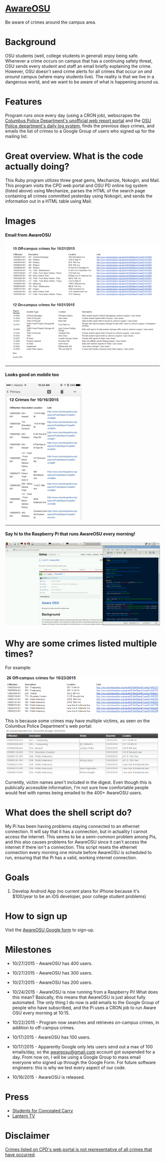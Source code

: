 # [AwareOSU](http://cailinpitt.github.io/AwareOSU/)
Be aware of crimes around the campus area.

# Background
OSU students (well, college students in general) enjoy being safe. Whenever a crime occurs on campus that has a continuing safety threat, OSU sends every student and staff an email briefly explaining the crime. However, OSU doesn't send crime alerts for all crimes that occur *on and around* campus (where many students live). The reality is that we live in a dangerous world, and we want to be aware of what is happening around us.

# Features
Program runs once every day (using a CRON job), webscrapes the [Columbus Police Department's unofficial web report portal](http://www.columbuspolice.org/reports/) and the [OSU Police department's daily log system](http://www.ps.ohio-state.edu/police/daily_log/view.php?date=yesterday), finds the previous days crimes, and emails the list of crimes to a Google Group of users who signed up for the mailing list.

# Great overview. What is the code actually doing?
This Ruby program utilizes three great gems, Mechanize, Nokogiri, and Mail. This program visits the CPD web portal and OSU PD online log system (listed above) using Mechanize, parses the HTML of the search page containing all crimes committed yesterday using Nokogiri, and sends the information out in a HTML table using Mail.

# Images
#### Email from AwareOSU
![Email from AwareOSU](https://raw.githubusercontent.com/CailinPitt/AwareOSU/master/images/fullEmail.PNG)

---

#### Looks good on mobile too
<img src="https://raw.githubusercontent.com/CailinPitt/AwareOSU/master/images/IMG_2862.jpg" alt="Mobile" width="250" height="445"/>

---

#### Say hi to the Raspberry Pi that runs AwareOSU every morning!
![Raspberry Pi](https://raw.githubusercontent.com/CailinPitt/AwareOSU/master/images/pi.png)

# Why are some crimes listed multiple times?
For example:

![Sometimes you may see crimes listed multiple times in a digest](https://raw.githubusercontent.com/CailinPitt/AwareOSU/master/images/repeat.PNG)

This is because some crimes may have multiple victims, as seen on the Columbus Police Department's web portal:
![Multiple crimes](https://raw.githubusercontent.com/CailinPitt/AwareOSU/master/images/repeat1.PNG)

Currently, victim names aren't included in the digest. Even though this is publically accessible information, I'm not sure how comfortable people would feel with names being emailed to the 400+ AwareOSU users.

# What does the shell script do?
My Pi has been having problems staying connected to an ethernet connection. It will say that it has a connection, but in actuality I cannot access the internet. This seems to be a semi-common problem among Pis, and this also causes problems for AwareOSU since it can't access the internet if there isn't a connection. This script resets the ethernet connection every morning one minute before AwareOSU is scheduled to run, ensuring that the Pi has a valid, working internet connection.

# Goals
1. Develop Android App (no current plans for iPhone because it's $100/year to be an iOS developer, poor college student problems)

# How to sign up
Visit the [AwareOSU Google form](http://goo.gl/forms/Oy5kZ4xHbX) to sign-up.

# Milestones
* 10/27/2015 - AwareOSU has 400 users.

* 10/27/2015 - AwareOSU has 300 users.

* 10/27/2015 - AwareOSU has 200 users.

* 10/24/2015 - AwareOSU is now running from a Raspberry Pi! What does this mean? Basically, this means that AwareOSU is just about fully automated. The only thing I do now is add emails to the Google Group of people who have subscribed, and the Pi uses a CRON job to run Aware OSU every morning at 10:15.

* 10/22/2015 - Program now searches and retrieves on-campus crimes, in addition to off-campus crimes. 

* 10/17/2015 - AwareOSU has 100 users.

* 10/17/2015 - Apparently Google only lets users send out a max of 100 emails/day, so the awareosu@gmail.com account got suspended for a day. From now on, I will be using a Google Group to mass email everyone who signed up through the Google Form. For future software engineers: this is why we test every aspect of our code.

* 10/16/2015 - AwareOSU is released.

# Press
* [Students for Concealed Carry](http://concealedcampus.org/2015/10/students-for-concealed-carry-applauds-student-led-crime-awareness-initiative/)
* [Lantern TV](https://youtu.be/MAaY5FkLQqI?t=1m51s)

# Disclaimer
[Crimes listed on CPD's web portal is not representative of all crimes that have occurred](http://www.columbuspolice.org/reports/About).
